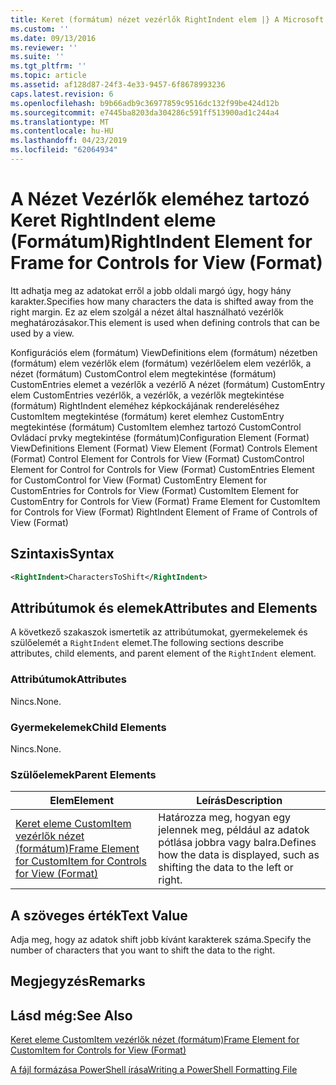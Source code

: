 ```yaml
---
title: Keret (formátum) nézet vezérlők RightIndent elem |} A Microsoft Docs
ms.custom: ''
ms.date: 09/13/2016
ms.reviewer: ''
ms.suite: ''
ms.tgt_pltfrm: ''
ms.topic: article
ms.assetid: af128d87-24f3-4e33-9457-6f8678993236
caps.latest.revision: 6
ms.openlocfilehash: b9b66adb9c36977859c9516dc132f99be424d12b
ms.sourcegitcommit: e7445ba8203da304286c591ff513900ad1c244a4
ms.translationtype: MT
ms.contentlocale: hu-HU
ms.lasthandoff: 04/23/2019
ms.locfileid: "62064934"
---
```

# <a name="rightindent-element-for-frame-for-controls-for-view-format"></a><span data-ttu-id="8e346-102">A Nézet Vezérlők eleméhez tartozó Keret RightIndent eleme (Formátum)</span><span class="sxs-lookup"><span data-stu-id="8e346-102">RightIndent Element for Frame for Controls for View (Format)</span></span>

<span data-ttu-id="8e346-103">Itt adhatja meg az adatokat erről a jobb oldali margó úgy, hogy hány karakter.</span><span class="sxs-lookup"><span data-stu-id="8e346-103">Specifies how many characters the data is shifted away from the right margin.</span></span> <span data-ttu-id="8e346-104">Ez az elem szolgál a nézet által használható vezérlők meghatározásakor.</span><span class="sxs-lookup"><span data-stu-id="8e346-104">This element is used when defining controls that can be used by a view.</span></span>

<span data-ttu-id="8e346-105">Konfigurációs elem (formátum) ViewDefinitions elem (formátum) nézetben (formátum) elem vezérlők elem (formátum) vezérlőelem elem vezérlők, a nézet (formátum) CustomControl elem megtekintése (formátum) CustomEntries elemet a vezérlők a vezérlő A nézet (formátum) CustomEntry elem CustomEntries vezérlők, a vezérlők, a vezérlők megtekintése (formátum) RightIndent eleméhez képkockájának rendereléséhez CustomItem megtekintése (formátum) keret elemhez CustomEntry megtekintése (formátum) CustomItem elemhez tartozó CustomControl Ovládací prvky megtekintése (formátum)</span><span class="sxs-lookup"><span data-stu-id="8e346-105">Configuration Element (Format) ViewDefinitions Element (Format) View Element (Format) Controls Element (Format) Control Element for Controls for View (Format) CustomControl Element for Control for Controls for View (Format) CustomEntries Element for CustomControl for View (Format) CustomEntry Element for CustomEntries for Controls for View (Format) CustomItem Element for CustomEntry for Controls for View (Format) Frame Element for CustomItem for Controls for View (Format) RightIndent Element of Frame of Controls of View (Format)</span></span>

## <a name="syntax"></a><span data-ttu-id="8e346-106">Szintaxis</span><span class="sxs-lookup"><span data-stu-id="8e346-106">Syntax</span></span>

```xml
<RightIndent>CharactersToShift</RightIndent>
```

## <a name="attributes-and-elements"></a><span data-ttu-id="8e346-107">Attribútumok és elemek</span><span class="sxs-lookup"><span data-stu-id="8e346-107">Attributes and Elements</span></span>

<span data-ttu-id="8e346-108">A következő szakaszok ismertetik az attribútumokat, gyermekelemek és szülőelemét a `RightIndent` elemet.</span><span class="sxs-lookup"><span data-stu-id="8e346-108">The following sections describe attributes, child elements, and parent element of the `RightIndent` element.</span></span>

### <a name="attributes"></a><span data-ttu-id="8e346-109">Attribútumok</span><span class="sxs-lookup"><span data-stu-id="8e346-109">Attributes</span></span>

<span data-ttu-id="8e346-110">Nincs.</span><span class="sxs-lookup"><span data-stu-id="8e346-110">None.</span></span>

### <a name="child-elements"></a><span data-ttu-id="8e346-111">Gyermekelemek</span><span class="sxs-lookup"><span data-stu-id="8e346-111">Child Elements</span></span>

<span data-ttu-id="8e346-112">Nincs.</span><span class="sxs-lookup"><span data-stu-id="8e346-112">None.</span></span>

### <a name="parent-elements"></a><span data-ttu-id="8e346-113">Szülőelemek</span><span class="sxs-lookup"><span data-stu-id="8e346-113">Parent Elements</span></span>

|<span data-ttu-id="8e346-114">Elem</span><span class="sxs-lookup"><span data-stu-id="8e346-114">Element</span></span>|<span data-ttu-id="8e346-115">Leírás</span><span class="sxs-lookup"><span data-stu-id="8e346-115">Description</span></span>|
|-------------|-----------------|
|[<span data-ttu-id="8e346-116">Keret eleme CustomItem vezérlők nézet (formátum)</span><span class="sxs-lookup"><span data-stu-id="8e346-116">Frame Element for CustomItem for Controls for View (Format)</span></span>](./frame-element-for-customitem-for-controls-for-view-format.md)|<span data-ttu-id="8e346-117">Határozza meg, hogyan egy jelennek meg, például az adatok pótlása jobbra vagy balra.</span><span class="sxs-lookup"><span data-stu-id="8e346-117">Defines how the data is displayed, such as shifting the data to the left or right.</span></span>|

## <a name="text-value"></a><span data-ttu-id="8e346-118">A szöveges érték</span><span class="sxs-lookup"><span data-stu-id="8e346-118">Text Value</span></span>

<span data-ttu-id="8e346-119">Adja meg, hogy az adatok shift jobb kívánt karakterek száma.</span><span class="sxs-lookup"><span data-stu-id="8e346-119">Specify the number of characters that you want to shift the data to the right.</span></span>

## <a name="remarks"></a><span data-ttu-id="8e346-120">Megjegyzés</span><span class="sxs-lookup"><span data-stu-id="8e346-120">Remarks</span></span>

## <a name="see-also"></a><span data-ttu-id="8e346-121">Lásd még:</span><span class="sxs-lookup"><span data-stu-id="8e346-121">See Also</span></span>

[<span data-ttu-id="8e346-122">Keret eleme CustomItem vezérlők nézet (formátum)</span><span class="sxs-lookup"><span data-stu-id="8e346-122">Frame Element for CustomItem for Controls for View (Format)</span></span>](./frame-element-for-customitem-for-controls-for-view-format.md)

[<span data-ttu-id="8e346-123">A fájl formázása PowerShell írása</span><span class="sxs-lookup"><span data-stu-id="8e346-123">Writing a PowerShell Formatting File</span></span>](./writing-a-powershell-formatting-file.md)

